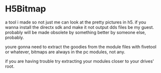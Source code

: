# H5Bitmap
a tool i made so not just me can look at the pretty pictures in h5.
if you wanna install the directx sdk and make it not output dds files be my guest.
probably will be made obsolete by something better by someone else, probably.

youre gonna need to extract the goodies from the module files with fivetool or whatever, bitmaps are always in the pc modules, not any.

if you are having trouble try extracting your modules closer to your drives' root.